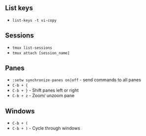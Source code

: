 List keys
---

* `list-keys -t vi-copy`

Sessions
---

* `tmux list-sessions`
* `tmux attach [session_name]`

Panes
---

* `:setw synchronize-panes on|off` - send commands to all panes
* `C-b + {` 
* `C-b + }` - Shift panes left or right
* `C-b + z` - Zoom/ unzoom pane

Windows
---

* `C-b + (`
* `C-b + )` - Cycle through windows
